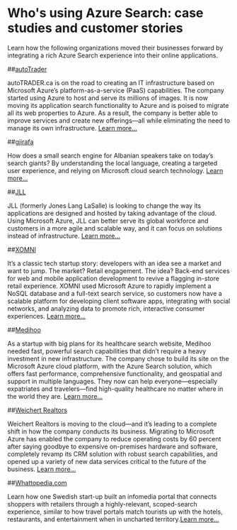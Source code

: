 <properties
	pageTitle="Who's using Azure Search: case studies and customer stories | Microsoft Azure | User scenarios"
	description="Case studies and customer stories about Azure Search, a hosted cloud search service on Microsoft Azure."
	services="search"
	documentationCenter=""
	authors="HeidiSteen"
	manager="paulettm"
	editor=""
    tags="azure-portal"/>

<tags
	ms.service="search"
	ms.devlang="NA"
	ms.workload="search"
	ms.topic="article" 
	ms.tgt_pltfrm="na"
	ms.date="05/17/2016"
	ms.author="heidist"/>

# Who's using Azure Search: case studies and customer stories

Learn how the following organizations moved their businesses forward by integrating a rich Azure Search experience into their online applications.

##[autoTrader](https://customers.microsoft.com/Pages/CustomerStory.aspx?recid=18596)

autoTRADER.ca is on the road to creating an IT infrastructure based on Microsoft Azure’s platform-as-a-service (PaaS) capabilities. The company started using Azure to host and serve its millions of images. It is now moving its application search functionality to Azure and is poised to migrate all its web properties to Azure. As a result, the company is better able to improve services and create new offerings—all while eliminating the need to manage its own infrastructure. [Learn more...](https://customers.microsoft.com/Pages/CustomerStory.aspx?recid=18596)


##[gjirafa](https://customers.microsoft.com/Pages/CustomerStory.aspx?recid=18633)

How does a small search engine for Albanian speakers take on today’s search giants? By understanding the local language, creating a targeted user experience, and relying on Microsoft cloud search technology. [Learn more...](https://customers.microsoft.com/Pages/CustomerStory.aspx?recid=18633)


##[JLL](https://customers.microsoft.com/Pages/CustomerStory.aspx?recid=18662)

JLL (formerly Jones Lang LaSalle) is looking to change the way its applications are designed and hosted by taking advantage of the cloud. Using Microsoft Azure, JLL can better serve its global workforce and customers in a more agile and scalable way, and it can focus on solutions instead of infrastructure. [Learn more...](https://customers.microsoft.com/Pages/CustomerStory.aspx?recid=18662)

##[XOMNI](https://customers.microsoft.com/Pages/CustomerStory.aspx?recid=18667)

It’s a classic tech startup story: developers with an idea see a market and want to jump. The market? Retail engagement. The idea? Back-end services for web and mobile application development to revive a flagging in-store retail experience. XOMNI used Microsoft Azure to rapidly implement a NoSQL database and a full-text search service, so customers now have a scalable platform for developing client software apps, integrating with social networks, and analyzing data to promote rich, interactive consumer experiences. [Learn more...](https://customers.microsoft.com/Pages/CustomerStory.aspx?recid=18667)


##[Medihoo](https://customers.microsoft.com/Pages/CustomerStory.aspx?recid=19540)

As a startup with big plans for its healthcare search website, Medihoo needed fast, powerful search capabilities that didn’t require a heavy investment in new infrastructure. The company chose to build its site on the Microsoft Azure cloud platform, with the Azure Search solution, which offers fast performance, comprehensive functionality, and geospatial and support in multiple languages. They now can help everyone—especially expatriates and travelers—find high-quality healthcare no matter where in the world they are. [Learn more...](https://customers.microsoft.com/Pages/CustomerStory.aspx?recid=19540)


##[Weichert Realtors](https://customers.microsoft.com/Pages/CustomerStory.aspx?recid=21252)

Weichert Realtors is moving to the cloud—and it’s leading to a complete shift in how the company conducts its business. Migrating to Microsoft Azure has enabled the company to reduce operating costs by 60 percent after saying goodbye to expensive on-premises hardware and software, completely revamp its CRM solution with robust search capabilities, and opened up a variety of new data services critical to the future of the business. [Learn more...](https://customers.microsoft.com/Pages/CustomerStory.aspx?recid=21252)

##[Whattopedia.com](search-dev-case-study-whattopedia.md)

Learn how one Swedish start-up built an infomedia portal that connects shoppers with retailers through a highly-relevant, scoped-search experience, similar to how travel portals match tourists up with the hotels, restaurants, and entertainment when in uncharted territory.[Learn more...](search-dev-case-study-whattopedia.md)

<!--Image References -- here for future reference. Had to -->
[1]: ./media/search-case-studies/autotrader_m.png
[2]: ./media/search-case-studies/gjirafa_m.png
[3]: ./media/search-case-studies/JLL_m.png
[4]: ./media/search-case-studies/medihoo_m.png
[5]: ./media/search-case-studies/weichert_m.png
[xomni]: ./media/search-case-studies/xomni_m.png